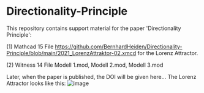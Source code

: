 # Directionality-Principle
This repository contains support material for the paper 'Directionality Principle':

(1) Mathcad 15 File https://github.com/BernhardHeiden/Directionality-Principle/blob/main/2021_LorenzAttraktor-02.xmcd for the Lorenz Attractor.

(2) Witness 14 File Modell 1.mod, Modell 2.mod, Modell 3.mod


Later, when the paper is published, the DOI will be given here…
The Lorenz Attractor looks like this:
![image](https://user-images.githubusercontent.com/33905999/132948350-d3d5ff26-92cc-4b04-8adf-b1f2b2d1221c.png)
